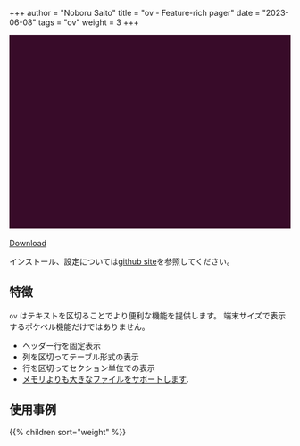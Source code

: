 +++
author = "Noboru Saito"
title = "ov - Feature-rich pager"
date = "2023-06-08"
tags = "ov"
weight = 3
+++

[![ov](ov.gif)](https://github.com/noborus/ov)

[Download](https://github.com/noborus/ov/releases/latest)

 インストール、設定については[github site](https://github.com/noborus/ov)を参照してください。

## 特徴

`ov` はテキストを区切ることでより便利な機能を提供します。
端末サイズで表示するポケベル機能だけではありません。

* ヘッダー行を固定表示
* 列を区切ってテーブル形式の表示
* 行を区切ってセクション単位での表示
* [メモリよりも大きなファイルをサポートします](memory).

## 使用事例

{{% children sort="weight" %}}
